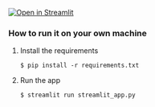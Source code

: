 

[![Open in Streamlit](https://static.streamlit.io/badges/streamlit_badge_black_white.svg)](https://aina.streamlit.app/)


### How to run it on your own machine

1. Install the requirements

   ```
   $ pip install -r requirements.txt
   ```

2. Run the app

   ```
   $ streamlit run streamlit_app.py
   ```
